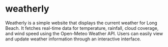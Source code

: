 # weatherly
Weatherly is a simple website that displays the current weather for Long Beach. It fetches real-time data for temperature, rainfall, cloud coverage, and wind speed using the Open-Meteo Weather API. Users can easily view and update weather information through an interactive interface.
